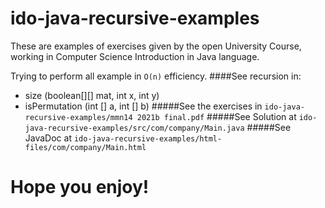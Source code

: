 # ido-java-recursive-examples
These are examples of exercises given by the open University Course,
working in Computer Science Introduction in Java language.

Trying to perform all example in ```O(n)``` efficiency.
####See recursion in:
* size (boolean[][] mat, int x, int y)
* isPermutation (int [] a, int [] b)
#####See the exercises in
```ido-java-recursive-examples/mmn14 2021b final.pdf```
#####See Solution at 
```ido-java-recursive-examples/src/com/company/Main.java```
#####See JavaDoc at
```ido-java-recursive-examples/html-files/com/company/Main.html```
# Hope you enjoy!
